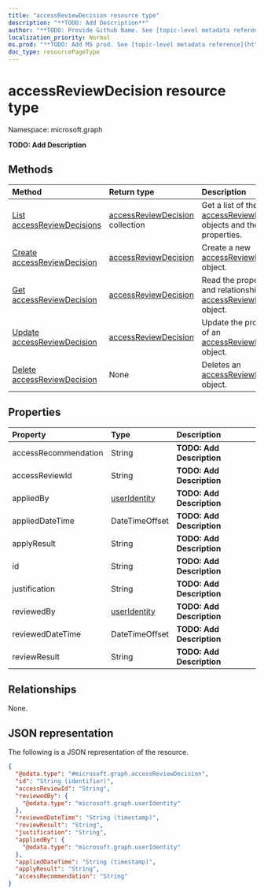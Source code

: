 ```yaml
---
title: "accessReviewDecision resource type"
description: "**TODO: Add Description**"
author: "**TODO: Provide Github Name. See [topic-level metadata reference](https://msgo.azurewebsites.net/add/document/guidelines/metadata.html#topic-level-metadata)**"
localization_priority: Normal
ms.prod: "**TODO: Add MS prod. See [topic-level metadata reference](https://msgo.azurewebsites.net/add/document/guidelines/metadata.html#topic-level-metadata)**"
doc_type: resourcePageType
---
```


# accessReviewDecision resource type

Namespace: microsoft.graph

**TODO: Add Description**

## Methods
|Method|Return type|Description|
|:---|:---|:---|
|[List accessReviewDecisions](../api/accessreviewdecision-list.md)|[accessReviewDecision](../resources/accessreviewdecision.md) collection|Get a list of the [accessReviewDecision](../resources/accessreviewdecision.md) objects and their properties.|
|[Create accessReviewDecision](../api/accessreviewdecision-post-accessreviewdecisions.md)|[accessReviewDecision](../resources/accessreviewdecision.md)|Create a new [accessReviewDecision](../resources/accessreviewdecision.md) object.|
|[Get accessReviewDecision](../api/accessreviewdecision-get.md)|[accessReviewDecision](../resources/accessreviewdecision.md)|Read the properties and relationships of an [accessReviewDecision](../resources/accessreviewdecision.md) object.|
|[Update accessReviewDecision](../api/accessreviewdecision-update.md)|[accessReviewDecision](../resources/accessreviewdecision.md)|Update the properties of an [accessReviewDecision](../resources/accessreviewdecision.md) object.|
|[Delete accessReviewDecision](../api/accessreviewdecision-delete.md)|None|Deletes an [accessReviewDecision](../resources/accessreviewdecision.md) object.|

## Properties
|Property|Type|Description|
|:---|:---|:---|
|accessRecommendation|String|**TODO: Add Description**|
|accessReviewId|String|**TODO: Add Description**|
|appliedBy|[userIdentity](../resources/useridentity.md)|**TODO: Add Description**|
|appliedDateTime|DateTimeOffset|**TODO: Add Description**|
|applyResult|String|**TODO: Add Description**|
|id|String|**TODO: Add Description**|
|justification|String|**TODO: Add Description**|
|reviewedBy|[userIdentity](../resources/useridentity.md)|**TODO: Add Description**|
|reviewedDateTime|DateTimeOffset|**TODO: Add Description**|
|reviewResult|String|**TODO: Add Description**|

## Relationships
None.

## JSON representation
The following is a JSON representation of the resource.
<!-- {
  "blockType": "resource",
  "keyProperty": "id",
  "@odata.type": "microsoft.graph.accessReviewDecision",
  "baseType": "",
  "openType": true
}
-->
``` json
{
  "@odata.type": "#microsoft.graph.accessReviewDecision",
  "id": "String (identifier)",
  "accessReviewId": "String",
  "reviewedBy": {
    "@odata.type": "microsoft.graph.userIdentity"
  },
  "reviewedDateTime": "String (timestamp)",
  "reviewResult": "String",
  "justification": "String",
  "appliedBy": {
    "@odata.type": "microsoft.graph.userIdentity"
  },
  "appliedDateTime": "String (timestamp)",
  "applyResult": "String",
  "accessRecommendation": "String"
}
```

